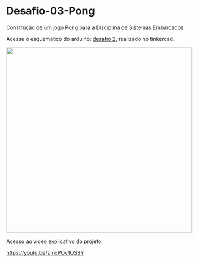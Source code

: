 # Desafio-03-Pong
Construção de um jogo Pong para a Disciplina de Sistemas Embarcados


Acesse o esquemático do arduino: [desafio 2](https://www.tinkercad.com/things/4twfonFw2j7), realizado no tinkercad.

<img src="https://user-images.githubusercontent.com/100162696/177075106-77e521ad-62d0-47f2-a0ed-95a49621b024.PNG" width="500"/>
</div>

Acesso ao vídeo explicativo do projeto:

https://youtu.be/zmxPOv1QS3Y 
